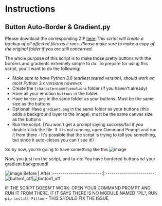 # Instructions

## Button Auto-Border & Gradient.py
Please download the corresponding ZIP [here](https://drive.google.com/file/d/11_kogySoJkuKgoBxbaKfW9Lh9SiuK95C/view?usp=sharing)
_This script will create a backup of all affected files as it runs. Please make sure to make a copy of the original folder if you are still concerned._

The whole purpose of this script is to make those pretty buttons with the borders and gradients extremely simple to do. To prepare for using this script, you'll want to do the following:
- _Make sure to have Python 3.8 (earliest tested version), should work on most Python 3.x versions however._
- Create the `[charactername]\emotions` folder (if you haven't already)
- Have all your emotion `buttons` in the folder.
- Have `border.png` in the same folder as your buttons. Must be the same size as the buttons
- Optional: Have `gradient.png` in the same folder as your buttons (this adds a background layer to the image), must be the same canvas size as the buttons
- Run the script. (You won't get a prompt saying success/fail if you double-click the file. If it is not running, open Command Prompt and run it from there - It's possible that the script is trying to tell you something, but since it auto-closes you can't see it!)

So by now, you're going to have something like this
![image](https://user-images.githubusercontent.com/27789584/158398840-61411f90-a3dd-41c3-9644-cf41a37fbae1.png)

Now, you just run the script, and ta-da: You have bordered buttons w/ your gradient background!

![image](https://user-images.githubusercontent.com/27789584/158398892-1a0b0291-b034-40ec-9710-4c986d258f4d.png)
Before                     |  After
:-------------------------:|:-------------------------:
![button1_off](https://user-images.githubusercontent.com/27789584/158399392-f8812146-660c-48ee-96d2-2c0e1bffd998.png)|![button1_off](https://user-images.githubusercontent.com/27789584/158398976-efaafcf7-3fa4-4ea7-85e9-146ee33fe1de.png)


IF THE SCRIPT DOESN'T WORK: OPEN YOUR COMMAND PROMPT AND RUN IT FROM THERE. IF IT SAYS THERE IS NO MODULE NAMED "PIL", RUN `pip install Pillow` - THIS *SHOULD* FIX THE ISSUE.
